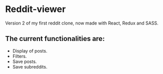 # Reddit-viewer
Version 2 of my first reddit clone, now made with React, Redux and SASS.
## The current functionalities are:
- Display of posts.
- Filters.
- Save posts.
- Save subreddits.
